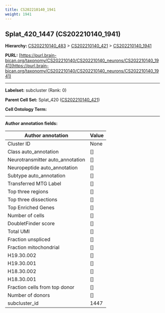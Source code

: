 ```yaml
---
title: CS202210140_1941
weight: 1941
---
```

## Splat_420_1447 (CS202210140_1941)
<b>Hierarchy: </b>
[CS202210140_483](../CS202210140_483) >
[CS202210140_421](../CS202210140_421) >
[CS202210140_1941](../CS202210140_1941)

**PURL:** [https://purl.brain-bican.org/taxonomy/CS202210140/CS202210140_neurons/CS202210140_1941](https://purl.brain-bican.org/taxonomy/CS202210140/CS202210140_neurons/CS202210140_1941)

---


**Labelset:** subcluster (Rank: 0)

**Parent Cell Set:** Splat_420 ([CS202210140_421](../CS202210140_421))



**Cell Ontology Term:** 

[MARKER GENES.]: #


---

[TRANSFERRED ANNOTATIONS.]: #


[AUTHOR ANNOTATION FIELDS.]: #


**Author annotation fields:**

| Author annotation | Value |
|-------------------|-------|
|Cluster ID|None|
|Class auto_annotation|[]|
|Neurotransmitter auto_annotation|[]|
|Neuropeptide auto_annotation|[]|
|Subtype auto_annotation|[]|
|Transferred MTG Label|[]|
|Top three regions|[]|
|Top three dissections|[]|
|Top Enriched Genes|[]|
|Number of cells|[]|
|DoubletFinder score|[]|
|Total UMI|[]|
|Fraction unspliced|[]|
|Fraction mitochondrial|[]|
|H19.30.002|[]|
|H19.30.001|[]|
|H18.30.002|[]|
|H18.30.001|[]|
|Fraction cells from top donor|[]|
|Number of donors|[]|
|subcluster_id|1447|
